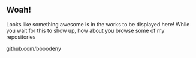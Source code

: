 ## Woah!

Looks like something awesome is in the works to be displayed here!
While you wait for this to show up, how about you browse some of my repositories

github.com/bboodeny
